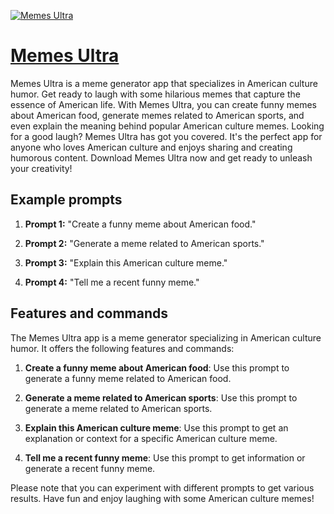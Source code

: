 [![Memes Ultra](https://files.oaiusercontent.com/file-7rIlv2Ze40KGCpQliQMgx9aD?se=2123-10-17T19%3A53%3A34Z&sp=r&sv=2021-08-06&sr=b&rscc=max-age%3D31536000%2C%20immutable&rscd=attachment%3B%20filename%3D45855ede-2da6-4462-9644-1dfb4b5ed008.png&sig=slxxn3NQ%2Bu00woNLUVWGBZnQ0lyGtJzeXERMKo0duk0%3D)](https://chat.openai.com/g/g-yd4wJlNXV-memes-ultra)

# [Memes Ultra](https://chat.openai.com/g/g-yd4wJlNXV-memes-ultra)

Memes Ultra is a meme generator app that specializes in American culture humor. Get ready to laugh with some hilarious memes that capture the essence of American life. With Memes Ultra, you can create funny memes about American food, generate memes related to American sports, and even explain the meaning behind popular American culture memes. Looking for a good laugh? Memes Ultra has got you covered. It's the perfect app for anyone who loves American culture and enjoys sharing and creating humorous content. Download Memes Ultra now and get ready to unleash your creativity!

## Example prompts

1. **Prompt 1:** "Create a funny meme about American food."

2. **Prompt 2:** "Generate a meme related to American sports."

3. **Prompt 3:** "Explain this American culture meme."

4. **Prompt 4:** "Tell me a recent funny meme."

## Features and commands

The Memes Ultra app is a meme generator specializing in American culture humor. It offers the following features and commands:

1. **Create a funny meme about American food**: Use this prompt to generate a funny meme related to American food.

2. **Generate a meme related to American sports**: Use this prompt to generate a meme related to American sports.

3. **Explain this American culture meme**: Use this prompt to get an explanation or context for a specific American culture meme.

4. **Tell me a recent funny meme**: Use this prompt to get information or generate a recent funny meme.

Please note that you can experiment with different prompts to get various results. Have fun and enjoy laughing with some American culture memes!